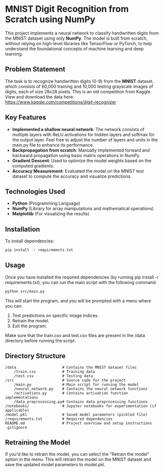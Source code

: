 # MNIST Digit Recognition from Scratch using NumPy

This project implements a neural network to classify handwritten digits from the MNIST dataset using only **NumPy**. The model is built from scratch, without relying on high-level libraries like TensorFlow or PyTorch, to help understand the foundational concepts of machine learning and deep learning.

## Problem Statement

The task is to recognize handwritten digits (0-9) from the **MNIST** dataset, which consists of 60,000 training and 10,000 testing grayscale images of digits, each of size 28x28 pixels. This is an old competition from Kaggle.
View and download the data here: https://www.kaggle.com/competitions/digit-recognizer

## Key Features

- **Implemented a shallow neural network**: The network consists of multiple layers with ReLU activations for hidden layers and softmax for the output layer. Feel free to adjust the number of layers and units in the main.py file to enhance its performance.
- **Backpropagation from scratch**: Manually implemented forward and backward propagation using basic matrix operations in NumPy.
- **Gradient Descent**: Used to optimize the model weights based on the computed gradients.
- **Accuracy Measurement**: Evaluated the model on the MNIST test dataset to compute the accuracy and visualize predictions.

## Technologies Used

- **Python** (Programming Language)
- **NumPy** (Library for array manipulations and mathematical operations)
- **Matplotlib** (For visualizing the results)

## Installation

To install dependencies:

```bash
pip install -r requirements.txt
```
## Usage
Once you have installed the required dependencies (by running pip install -r requirements.txt), you can run the main script with the following command:

```bash
python src/main.py
```
This will start the program, and you will be prompted with a menu where you can:
1. Test predictions on specific image indices.
2. Retrain the model.
3. Exit the program.
   
Make sure that the train.csv and test.csv files are present in the /data directory before running the script.

## Directory Structure
```
/data                     # Contains the MNIST dataset files
    /train.csv            # Training data
    /test.csv             # Testing data
/src                      # Source code for the project
    /main.py              # Main script for running the model
    /neural_network.py    # Contains the neural network functions
    /activations.py       # Contains activation function implementations
    /data_preprocessing.py# Contains data preprocessing functions
/notebooks/               # Jupyter notebooks for experimentation (if applicable)
/model.pkl                # Saved model parameters (pickled file)
/requirements.txt         # Required dependencies
README.md                 # Project overview and setup instructions
.gitignore
```

## Retraining the Model
If you'd like to retrain the model, you can select the "Retrain the model" option in the menu. This will retrain the model on the MNIST dataset and save the updated model parameters to model.pkl.

